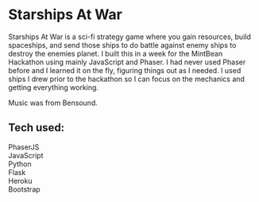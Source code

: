 # Starships At War
Starships At War is a sci-fi strategy game where you gain resources, build spaceships, and  send those ships to do battle against enemy ships to destroy the enemies planet. I built this in a week for the MintBean Hackathon using mainly JavaScript and Phaser. I had never used Phaser before and I learned it on the fly, figuring things out as I needed. I used ships I drew prior to the hackathon so I can focus on the mechanics and getting everything working. 

Music was from Bensound.
## Tech used:
PhaserJS   
JavaScript   
Python   
Flask   
Heroku   
Bootstrap   

